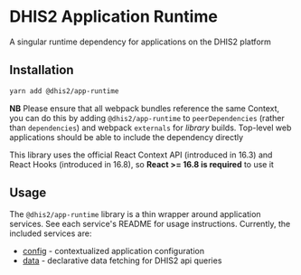 # DHIS2 Application Runtime

A singular runtime dependency for applications on the DHIS2 platform

## Installation

```sh
yarn add @dhis2/app-runtime
```

**NB** Please ensure that all webpack bundles reference the same Context, you can do this by adding `@dhis2/app-runtime` to `peerDependencies` (rather than `dependencies`) and webpack `externals` for _library_ builds. Top-level web applications should be able to include the dependency directly

This library uses the official React Context API (introduced in 16.3) and React Hooks (introduced in 16.8), so **React >= 16.8 is required** to use it

## Usage

The `@dhis2/app-runtime` library is a thin wrapper around application services. See each service's README for usage instructions. Currently, the included services are:

-   [config](../services/config) - contextualized application configuration
-   [data](../services/data) - declarative data fetching for DHIS2 api queries
